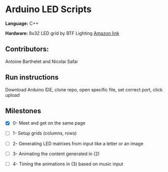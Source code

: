 # Arduino LED Scripts

**Language:** C++

**Hardware:** 8x32 LED grid by BTF Lighting [Amazon link](https://smile.amazon.com/gp/product/B01DC0IPVU/ref=oh_aui_search_detailpage?ie=UTF8&psc=1)

## Contributors:
Antoine Barthelet and Nicolai Safai

## Run instructions
Download Arduino IDE, clone repo, open specific file, set correct port, click upload

## Milestones

- [x] 0- Meet and get on the same page

- [ ] 1- Setup grids (columns, rows)

- [ ] 2- Generating LED matrixes from input like a letter or an image

- [ ] 3- Animating the content generated in (2)

- [ ] 4- Timing the animations in (3) based on music input
